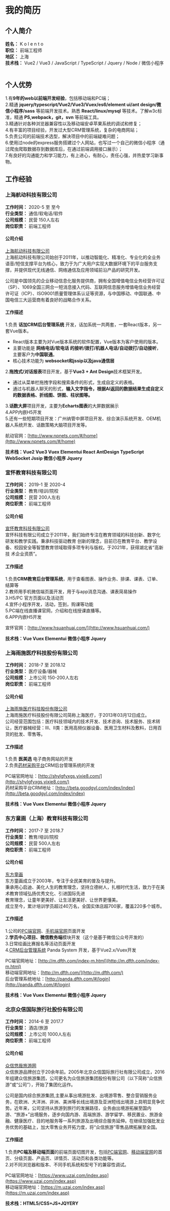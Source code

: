 # 我的简历
## 个人简介
**姓名：** K o l e n t o<br/>
**职位：** 前端工程师<br/>
**地区：** 上海<br/>
**技术栈：** Vue2 / Vue3 / JavaScript / TypeScript / Jquery / Node / 微信小程序<br/>
<div><img class="lazy" _src="https://pcsdata.baidu.com/thumbnail/d9d2d18ecq838c7cf354ae98b242310d?fid=1103391745831-16051585-909912632162666&rt=pr&sign=FDTAER-yUdy3dSFZ0SVxtzShv1zcMqd-bcy5hFsmjosnQ5RyMPK8bcNHAeQ%3D&expires=48h&chkv=0&chkbd=0&chkpc=&dp-logid=8686496261082723289&dp-callid=0&time=1687680000&bus_no=26&size=c1600_u1600&quality=100&vuk=-&ft=video" :src="$withBase('/loading.jpg')" width="30%" /></div>

## 个人优势
1.有**9年的web以前端开发经验**，包括移动端和PC端；<br/>
2.精通 **jquery/typescript/Vue2/Vue3/Vuex/es6/element ui/ant design/微信小程序/sass** 等前端开发技术。熟悉 **React/linux/mysql** 等技术。了解w3c标准，精通 **PS,webpack，git，svn** 等前端工具。<br/>
3.精通针对各种浏览器兼容性以及移动端安卓苹果系统的调试和修复；<br/>
4.有丰富的项目经验，开发过大型CRM管理系统，复杂的电商网站；<br/>
5.负责公司的前端技术选型，解决项目中的前端疑难问题；<br/>
6.使用过node的express服务搭建过个人网站，也写过一个自己的微信小程序（通过爬虫爬取数据存到数据库后，在通过前端调用接口展示）；<br/>
7.有良好的沟通能力和学习能力，有上进心，有耐心，责任心强，并热爱学习新事物。<br/>

## 工作经验

### 上海航动科技有限公司

**工作时间：** 2020-5 至 至今 <br />
**行业类型：** 通信/软电话/软件 <br />
**公司规模：** 民营 150人左右 <br />
**岗位职责：** 前端工程师 <br />

#### 公司介绍
[上海航动科技有限公司](http://www.npnets.com/#/home)<br />
上海航动科技有限公司始创于2011年，以推动智能化、精准化、专业化的全业务语音/短信支撑平台为核心，致力于为广大用户实现大数据环境下的平台服务支撑，并提供现代无线通信、网络通信及应用领域前沿产品的研究开发。

公司是中国领先的企业移动信息化服务提供商，拥有全国增值电信业务经营许可证（SP）、1069全国三网合一短消息接入代码、互联网信息服务增值电信业务经营许可证（ICP）、ISO9001质量管理体系认证等资源，与中国移动、中国联通、中国电信三大运营商有着良好的战略合作关系。

#### 工作描述
1.负责 **话加CRM后台管理系统** 开发，话加系统一共两套，一套React版本，另一套Vue版本。<br />
* React版本主要为对Vue版本系统的软件配置，Vue版本为客户使用的版本。<br />
* 主要功能是 **网络电话/软电话 的接听/拨打/机器人电话/自动拨打/自动接听**，主要客户为**中国联通**。<br />
* 核心技术功能为 **websocket和jssip以及java通信层**<br />

2.**拖拽式/对话报表**项目开发，基于**Vue3 + Ant Design**技术框架开发。<br />
* 通过从菜单栏拖拽字段和搜索条件的形式，生成自定义的表格。<br />
* 通过与机器人聊天的形式，**输入文字指令，根据AI返回的数据结果生成自定义的数据表格、折线图、饼图、柱状图等。**<br />

3.**话数大屏**项目开发，主要为**Echarts图表**的大屏数据展示<br />
4.APP内嵌H5开发<br />
5.还有一些短期项目开发：广州纳管中屏项目开发、综合演示系统开发、OEM机器人系统开发、话数策略大脑项目开发等。<br />


航动官网：[http://www.npnets.com/#/home](http://www.npnets.com/#/home)<br />

**技术栈：Vue2 Vue3 Vuex Elementui React AntDesign TypeScript WebSocket Jssip 微信小程序 Jquery** <br />

### 宣怀教育科技有限公司

**工作时间：** 2019-1 至 2020-4 <br />
**行业类型：** 教育/培训/院校 <br />
**公司规模：** 民营 200人左右 <br />
**岗位职责：** 前端工程师 <br />

#### 公司介绍
[宣怀教育科技有限公司](http://www.hsuanhuai.com/)<br />
宣怀科技有限公司成立于2011年，我们始终专注在教育领域的科技创新、数字化研发和教学实践。秉承科技驱动教育
创新的理念，目前已在教育平台、教学设备、校园安全等智慧教育领域取得多项专利与版权。于2021年，获得湖北省“高新技
术企业资质”。

#### 工作描述
1.负责**CRM教育后台管理系统**，用于查看图表、操作业务、排课、课表、订单、结算等<br />
2.教师用手机微信端页面开发，用于与app消息沟通、课表简易操作<br />
3.H5/PC 官方页面以及活动页<br />
4.宣怀小程序开发，活动，签到，购课等功能<br />
5.PC端在线直播课官网，介绍和在线授课直播等。<br />
6.APP内嵌H5开发

宣怀官网：[http://www.hsuanhuai.com/](http://www.hsuanhuai.com/)<br />

**技术栈：Vue Vuex Elementui 微信小程序 Jquery** <br />

### 上海雨施医疗科技股份有限公司

**工作时间：** 2018-7 至 2018.12 <br />
**行业类型：** 医疗设备/器械 <br />
**公司规模：** 上市公司 150-200人左右 <br />
**岗位职责：** 前端工程师 <br />

#### 公司介绍
[上海雨施医疗科技股份有限公司](http://shylgfyxgs.yixie8.com/)<br />
上海雨施医疗科技股份有限公司简称上海医疗，于2013年03月12日成立。<br/>
公司经营范围包括：医疗科技领域内的技术开发、技术咨询、技术服务、技术转让，医疗器械经营：Ⅲ、Ⅱ类：医用高频仪器设备、医用卫生材料及敷料，日用百货的批发、零售等。<br/>

#### 工作描述
1.负责 **医美选** 电子商务网站的开发<br />
2.负责[药材采购平台](http://beta.goodgyl.com/index/index)CRM后台管理系统的开发<br />

PC端官网地址：[http://shylgfyxgs.yixie8.com/](http://shylgfyxgs.yixie8.com/)<br />
药材采购平台CRM地址：[http://beta.goodgyl.com/index/index](http://beta.goodgyl.com/index/index)<br />

**技术栈：Vue Vuex Elementui 微信小程序 Jquery** <br />

### 东方童画（上海）教育科技有限公司

**工作时间：** 2017-7 至 2018.7 <br />
**行业类型：** 教育/培训/院校 <br />
**公司规模：** 民营 500人左右 <br />
**岗位职责：** 前端工程师 <br />

#### 公司介绍
[东方童画](http://www.dfth.com/)<br />
东方童画成立于2003年，专注于全民美育的普及与提升。<br />
秉承用心启迪、美化人生的教育理念，坚持立德树人，扎根时代生活，致力于在美术教育领域弘扬优秀文化、引进国际先进<br />
教育理念，让童年更美好、让生活更美好、让世界更懂美。<br />
成立至今，累计培训学员超过40万名，全国实体店超700家，覆盖220多个城市。<br />

#### 工作描述
1.公司的[PC端官网](http://www.dfth.com/)、[手机端官网](http://m.dfth.com/)页面开发<br />
2.**学员中心项目、微信教务端**模块开发（这个是基于微信公众号开发的）<br />
3.日常绘画比赛报名等活动页面开发<br />
4.[CRM后台管理系统](http://panda.dfth.com/#/login) Panda System 开发，基于Vue2.x/Vuex开发<br />

PC端官网地址：[http://m.dfth.com/index-m.html](http://m.dfth.com/index-m.html)<br />
移动端官网地址：[http://m.dfth.com/](http://m.dfth.com/)<br />
后台管理系统地址：[http://panda.dfth.com/#/login](http://panda.dfth.com/#/login)<br />

**技术栈：Vue Vuex Elementui 微信小程序 Jquery** <br />

### 北京众信国际旅行社股份有限公司

**工作时间：** 2014-6 至 2017.7 <br />
**行业类型：** 酒店/旅游 <br />
**公司规模：** 上市公司 1000人左右 <br />
**岗位职责：** 前端工程师 <br />

#### 公司介绍
[众信悠哉旅游网](https://www.uzai.com/index.asp)<br />
众信旅游品牌创立于20余年前。2005年北京众信国际旅行社有限公司成立，2016年组建众信旅游集团，公司更名为众信旅游集团股份有限公司（以下简称“众信旅游”或“公司”），开始了集团化运作。

公司是国内综合旅游集团,主要从事出境游批发、出境游零售、整合营销服务业务，在欧洲、大洋洲、非洲、美洲等长线出境游及亚洲短线出境游上具明显竞争优势。近年来，公司坚持从旅游到旅行的发展路径，业务由出境游拓展至国内游、“旅游+”出境服务，逐步向国内游、高端旅游、游学留学、移民置业、旅游金融、健康医疗、目的地服务等一系列旅游及出境综合服务延伸。在继续加强批发业务优势的基础上，加大零售业务开拓力度，将“众信旅游”零售品牌拓展至全国。

#### 工作描述
1.负责**PC端及移动端页面**的前端页面切图开发，包括[PC端官网](https://www.uzai.com/index.asp)、[移动端官网](https://m.uzai.com/index.asp)的首页、分级页面、产品页、详情页、活动页和各类功能等。<br />
2.对不同浏览器和版本、不同手机系统和型号下的兼容性调试。<br />

PC端官网地址：[https://www.uzai.com/index.asp](https://www.uzai.com/index.asp)<br/>
移动端官网地址：[https://m.uzai.com/index.asp](https://m.uzai.com/index.asp)<br />

**技术栈：HTML5/CSS+JS+JQYERY** <br />

